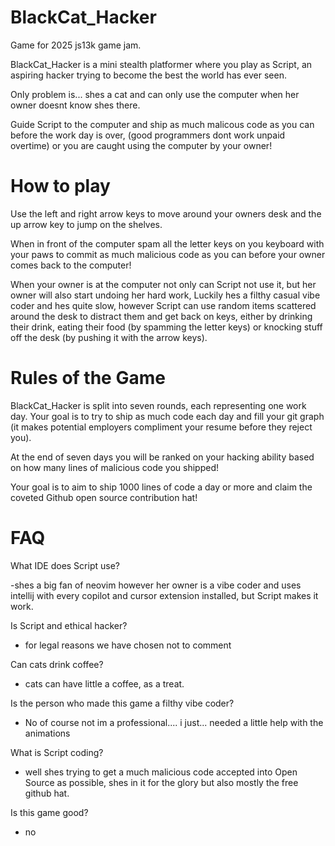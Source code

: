 # BlackCat_Hacker
Game for 2025 js13k game jam. 

BlackCat_Hacker is a mini stealth platformer where you play as Script, an aspiring hacker trying to become the best the world has ever seen. 

Only problem is... shes a cat and can only use the computer when her owner doesnt know shes there. 

Guide Script to the computer and ship as much malicous code as you can before the work day is over, (good programmers dont work unpaid overtime) or you are caught using the computer by your owner!


# How to play
Use the left and right arrow keys to move around your owners desk and the up arrow key to jump on the shelves.

When in front of the computer spam all the letter keys on you keyboard with your paws to commit as much malicious code as you can before your owner comes back to the computer!

When your owner is at the computer not only can Script not use it, but her owner will also start undoing her hard work, Luckily hes a filthy casual vibe coder and hes quite slow, however Script can use random items scattered around the desk to distract them and get back on keys, either by drinking their drink, eating their food  (by spamming the letter keys) or knocking stuff off the desk (by pushing it with the arrow keys).




# Rules of the Game

BlackCat_Hacker is split into seven rounds, each representing one work day. Your goal is to try to ship as much code each day and fill your git graph (it makes potential employers compliment your resume before they reject you).

At the end of seven days you will be ranked on your hacking ability based on how many lines of malicious code you shipped!

Your goal is to aim to ship 1000 lines of code a day or more and claim the coveted Github open source contribution hat!

# FAQ
What IDE does Script use? 

  -shes a big fan of neovim however her owner is a vibe coder and uses intellij with every copilot and cursor extension installed, but Script makes it work.

Is Script and ethical hacker?
 - for legal reasons we have chosen not to comment


Can cats drink coffee?
  - cats can have little a coffee, as a treat.

Is the person who made this game a filthy vibe coder?
 - No of course not im a professional.... i just... needed a little help with the animations


What is Script coding?
 - well shes  trying to get a much malicious code accepted into Open Source as possible, shes in it for the glory but also mostly the free github hat.

Is this game good?
 - no



